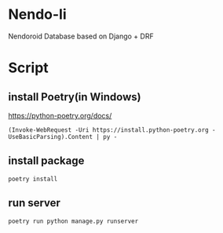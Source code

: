 # Nendo-li

Nendoroid Database based on Django + DRF

# Script

## install Poetry(in Windows)

https://python-poetry.org/docs/

```
(Invoke-WebRequest -Uri https://install.python-poetry.org -UseBasicParsing).Content | py -
```

## install package

```
poetry install
```

## run server

```
poetry run python manage.py runserver
```
